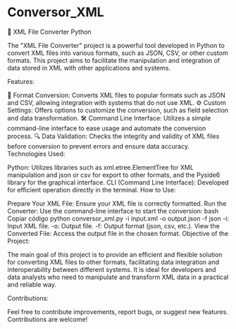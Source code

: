 # Conversor_XML

🔄 XML File Converter
Python

The "XML File Converter" project is a powerful tool developed in Python to convert XML files into various formats, such as JSON, CSV, or other custom formats. This project aims to facilitate the manipulation and integration of data stored in XML with other applications and systems.

Features:

📂 Format Conversion: Converts XML files to popular formats such as JSON and CSV, allowing integration with systems that do not use XML.
⚙️ Custom Settings: Offers options to customize the conversion, such as field selection and data transformation.
🛠️ Command Line Interface: Utilizes a simple command-line interface to ease usage and automate the conversion process.
🔍 Data Validation: Checks the integrity and validity of XML files before conversion to prevent errors and ensure data accuracy.
Technologies Used:

Python: Utilizes libraries such as xml.etree.ElementTree for XML manipulation and json or csv for export to other formats, and the Pyside6 library for the graphical interface.
CLI (Command Line Interface): Developed for efficient operation directly in the terminal.
How to Use:

Prepare Your XML File: Ensure your XML file is correctly formatted.
Run the Converter: Use the command-line interface to start the conversion:
bash
Copiar código
python conversor_xml.py -i input.xml -o output.json -f json
-i: Input XML file.
-o: Output file.
-f: Output format (json, csv, etc.).
View the Converted File: Access the output file in the chosen format.
Objective of the Project:

The main goal of this project is to provide an efficient and flexible solution for converting XML files to other formats, facilitating data integration and interoperability between different systems. It is ideal for developers and data analysts who need to manipulate and transform XML data in a practical and reliable way.

Contributions:

Feel free to contribute improvements, report bugs, or suggest new features. Contributions are welcome!


